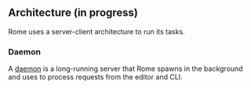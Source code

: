 ## Architecture (in progress)

Rome uses a server-client architecture to run its tasks.

### Daemon

A [daemon](<https://en.wikipedia.org/wiki/Daemon_(computing)>) is a long-running server
that Rome spawns in the background and uses to process requests from the editor and CLI.
